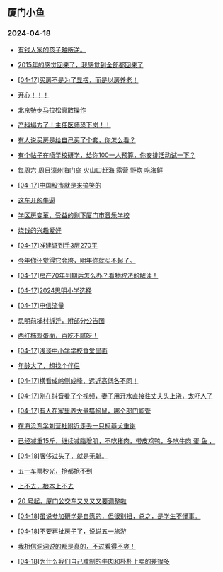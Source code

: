 ## 厦门小鱼 
### 2024-04-18

+ [有钱人家的孩子越叛逆。](http://bbs.xmfish.com/read-htm-tid-18177350.html)

+ [2015年的感觉回来了，我感觉到全部都回来了](http://bbs.xmfish.com/read-htm-tid-18177559.html)

+ [[04-17]买房不是为了显摆，而是以房养老！](http://bbs.xmfish.com/read-htm-tid-18177552.html)

+ [开心！！！](http://bbs.xmfish.com/read-htm-tid-18177364.html)

+ [北京特步马拉松真敢操作](http://bbs.xmfish.com/read-htm-tid-18177381.html)

+ [产科塌方了！主任医师恐下岗！！](http://bbs.xmfish.com/read-htm-tid-18177539.html)

+ [有人说买房是给自己买了个套，你怎么看？](http://bbs.xmfish.com/read-htm-tid-18177379.html)

+ [有个帖子在喷学校研学，给你100一人预算，你安排活动试一下？](http://bbs.xmfish.com/read-htm-tid-18177596.html)

+ [每周六 周日漳州海门岛 火山口赶海 露营 野炊 吃海鲜](http://bbs.xmfish.com/read-htm-tid-18177473.html)

+ [[04-17]中国股市就是来搞笑的](http://bbs.xmfish.com/read-htm-tid-18177635.html)

+ [这车开的牛逼](http://bbs.xmfish.com/read-htm-tid-18177511.html)

+ [学区房变革，受益的剩下厦门市音乐学校](http://bbs.xmfish.com/read-htm-tid-18177373.html)

+ [烧钱的兴趣爱好](http://bbs.xmfish.com/read-htm-tid-18177619.html)

+ [[04-17]准建证到手3层270平](http://bbs.xmfish.com/read-htm-tid-18177697.html)

+ [今年你还觉得它会垮，明年你就买不起了。](http://bbs.xmfish.com/read-htm-tid-18177765.html)

+ [[04-17]房产70年到期后怎么办？看物权法的解读！](http://bbs.xmfish.com/read-htm-tid-18177510.html)

+ [[04-17]2024思明小学选择](http://bbs.xmfish.com/read-htm-tid-18177636.html)

+ [[04-17]电信流量](http://bbs.xmfish.com/read-htm-tid-18177629.html)

+ [思明前埔村拆迁，附部分公告图](http://bbs.xmfish.com/read-htm-tid-18177745.html)

+ [西红柿鸡蛋面，百吃不腻呀！](http://bbs.xmfish.com/read-htm-tid-18177608.html)

+ [[04-17]浅谈中小学学校食堂里面](http://bbs.xmfish.com/read-htm-tid-18177749.html)

+ [年龄大了，想找个伴侣](http://bbs.xmfish.com/read-htm-tid-18177757.html)

+ [[04-17]横看成岭侧成峰，远近高低各不同！](http://bbs.xmfish.com/read-htm-tid-18177896.html)

+ [[04-17]刚在抖音看了个视频，妻子用开水直接往丈夫头上浇，太吓人了](http://bbs.xmfish.com/read-htm-tid-18177724.html)

+ [[04-17]有人在家里养大量猫狗鼠，哪个部门能管](http://bbs.xmfish.com/read-htm-tid-18177758.html)

+ [在海沧东孚刘营社附近走丢一只柯基犬重谢](http://bbs.xmfish.com/read-htm-tid-18177834.html)

+ [已经减重15斤，继续减脂增肌，不吃猪肉，带皮鸡鸭，多吃牛肉 蛋 鱼 ，](http://bbs.xmfish.com/read-htm-tid-18177809.html)

+ [[04-18]奢侈过头了，就是无耻。](http://bbs.xmfish.com/read-htm-tid-18178083.html)

+ [五一车票秒光，抢都抢不到](http://bbs.xmfish.com/read-htm-tid-18177839.html)

+ [上不去，根本上不去](http://bbs.xmfish.com/read-htm-tid-18177895.html)

+ [20 号起，厦门公交车又又又又要调整啦](http://bbs.xmfish.com/read-htm-tid-18178086.html)

+ [[04-18]虽说参加研学是自愿的，但很别扭，总之，是学生不懂事。](http://bbs.xmfish.com/read-htm-tid-18178044.html)

+ [[04-18]不要再扯房子了，说说五一旅游](http://bbs.xmfish.com/read-htm-tid-18178196.html)

+ [我相信洞洞说的都是真的，不过看得不爽！](http://bbs.xmfish.com/read-htm-tid-18178138.html)

+ [[04-18]为什么我们自己腌制的牛肉和朴朴上卖的差很多](http://bbs.xmfish.com/read-htm-tid-18178100.html)

